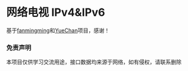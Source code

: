 # 网络电视 IPv4&IPv6
基于[fanmingming](https://github.com/fanmingming/live)和[YueChan](https://github.com/YueChan/Live)项目，感谢！

### 免责声明
本项目仅供学习交流用途，接口数据均来源于网络，如有侵权，请联系删除